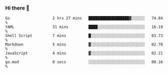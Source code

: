 ### Hi there 👋

<!--
**yeya24/yeya24** is a ✨ _special_ ✨ repository because its `README.md` (this file) appears on your GitHub profile.

Here are some ideas to get you started:

- 🔭 I’m currently working on ...
- 🌱 I’m currently learning ...
- 👯 I’m looking to collaborate on ...
- 🤔 I’m looking for help with ...
- 💬 Ask me about ...
- 📫 How to reach me: ...
- 😄 Pronouns: ...
- ⚡ Fun fact: ...
-->

<!--START_SECTION:waka-->

```text
Go                   2 hrs 27 mins   ██████████████████▓░░░░░░   74.84 %
YAML                 31 mins         ████░░░░░░░░░░░░░░░░░░░░░   16.19 %
Shell Script         7 mins          █░░░░░░░░░░░░░░░░░░░░░░░░   03.73 %
Markdown             5 mins          ▓░░░░░░░░░░░░░░░░░░░░░░░░   02.78 %
JavaScript           4 mins          ▓░░░░░░░░░░░░░░░░░░░░░░░░   02.21 %
go.mod               0 secs          ░░░░░░░░░░░░░░░░░░░░░░░░░   00.16 %
```

<!--END_SECTION:waka-->
